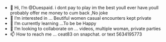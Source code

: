 - 👋 Hi, I’m @Duespaid. i dont pay to play im the best youll ever have.youll probably offer me money to cum back ,No joke
- 👀 I’m interested in ... Beutiful women casual encounters kept private 
- 🌱 I’m currently learning ...To be be Happy 
- 💞️ I’m looking to collaborate on ... videos, multiple woman, private parties 
- 📫 How to reach me ... ceat83 on snapchat. or text 5634195773

<!---
Duespaid/Duespaid is a ✨ special ✨ repository because its `README.md` (this file) appears on your GitHub profile.
You can click the Preview link to take a look at your changes.
--->
